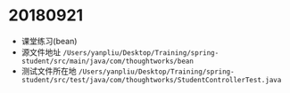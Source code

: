 
# 20180921 

- 课堂练习(bean)
- 源文件地址
`/Users/yanpliu/Desktop/Training/spring-student/src/main/java/com/thoughtworks/bean`
- 测试文件所在地
`/Users/yanpliu/Desktop/Training/spring-student/src/test/java/com/thoughtworks/StudentControllerTest.java`